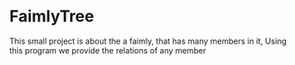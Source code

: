 # FaimlyTree
This small project is about the a faimly, that has many members in it, Using this program we provide the relations of any member
